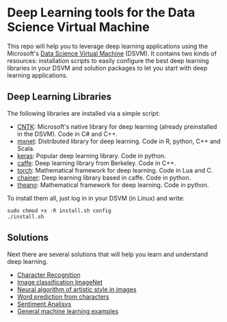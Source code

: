 # Deep Learning tools for the Data Science Virtual Machine

This repo will help you to leverage deep learning applications using the Microsoft's [Data Science Virtual Machine](https://azure.microsoft.com/en-gb/documentation/articles/machine-learning-data-science-linux-dsvm-intro/) (DSVM). It contains two kinds of resources: installation scripts to easily configure the best deep learning libraries in your DSVM and solution packages to let you start with deep learning applications. 

## Deep Learning Libraries
The following libraries are installed via a simple script:
* [CNTK](https://www.cntk.ai/): Microsoft's native library for deep learning (already preinstalled in the DSVM). Code in C# and C++.
* [mxnet](https://github.com/dmlc/mxnet): Distributed library for deep learning. Code in R, python, C++ and Scala.
* [keras](https://github.com/fchollet/keras): Popular deep learning library. Code in python.
* [caffe](https://github.com/BVLC/caffe): Deep learning library from Berkeley. Code in C++.
* [torch](https://github.com/torch/torch7): Mathematical framework for deep learning. Code in Lua and C.
* [chainer](https://github.com/pfnet/chainer): Deep learning library based in caffe. Code in python.
* [theano](https://github.com/Theano/Theano): Mathematical framework for deep learning. Code in python.

To install them all, just log in in your DSVM (in Linux) and write:

    sudo chmod +x -R install.sh config
    ./install.sh

## Solutions
Next there are several solutions that will help you learn and understand deep learning.

* [Character Recognition](solutions/character_recognition)
* [Image classification ImageNet](solutions/image_classification_imagenet)
* [Neural algorithm of artistic style in images](solutions/neural_artistic_style)
* [Word prediction from characters](solutions/word_prediction_from_char)
* [Sentiment Analisys](solutions/sentiment_analysis)
* [General machine learning examples](solutions/general_examples)
